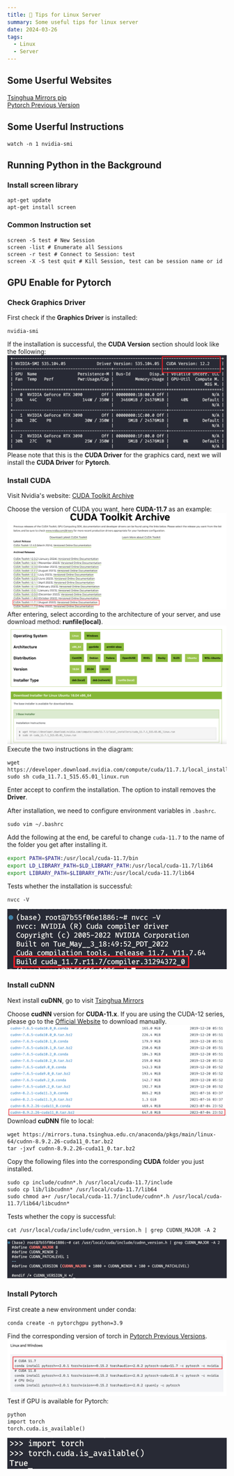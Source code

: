 ```yaml
---
title: 🔖 Tips for Linux Server
summary: Some useful tips for linux server
date: 2024-03-26
tags:
  - Linux
  - Server
---
```

## Some Userful Websites
[Tsinghua Mirrors pip](https://mirrors.tuna.tsinghua.edu.cn/help/pypi/)\
[Pytorch Previous Version](https://pytorch.org/get-started/previous-versions/)
## Some Userful Instructions
```shell
watch -n 1 nvidia-smi
```
## Running Python in the Background
### Install screen library
```shell
apt-get update
apt-get install screen
```
### Common Instruction set
```shell
screen -S test # New Session
screen -list # Enumerate all Sessions
screen -r test # Connect to Session: test
screen -X -S test quit # Kill Session, test can be session name or id
```
## GPU Enable for Pytorch
### Check Graphics Driver
First check if the **Graphics Driver** is installed:
```shell
nvidia-smi
```
If the installation is successful, the **CUDA Version** section should look like the following:
![alt text](image1.png)
Please note that this is the **CUDA Driver** for the graphics card, next we will install the **CUDA Driver** for **Pytorch**.

### Install CUDA
Visit Nvidia's website:
[CUDA Toolkit Archive](https://developer.nvidia.com/cuda-toolkit-archive)

Choose the version of CUDA you want, here **CUDA-11.7** as an example:
![alt text](image2.png)
After entering, select according to the architecture of your server, and use download method: **runfile(local)**.
![alt text](image3.png)
Execute the two instructions in the diagram:
```shell
wget https://developer.download.nvidia.com/compute/cuda/11.7.1/local_installers/cuda_11.7.1_515.65.01_linux.run
sudo sh cuda_11.7.1_515.65.01_linux.run
```
Enter accept to confirm the installation. The option to install removes the **Driver**.

After installation, we need to configure environment variables in `.bashrc`.
```shell
sudo vim ~/.bashrc
```
Add the following at the end, be careful to change `cuda-11.7` to the name of the folder you get after installing it.
```bash
export PATH=$PATH:/usr/local/cuda-11.7/bin  
export LD_LIBRARY_PATH=$LD_LIBRARY_PATH:/usr/local/cuda-11.7/lib64  
export LIBRARY_PATH=$LIBRARY_PATH:/usr/local/cuda-11.7/lib64
```
Tests whether the installation is successful:
```shell
nvcc -V
```
![alt text](image4.png)
### Install cuDNN
Next install **cuDNN**, go to visit [Tsinghua Mirrors](https://mirrors.tuna.tsinghua.edu.cn/anaconda/pkgs/main/linux-64/)

Choose **cudNN** version for **CUDA-11.x**. If you are using the CUDA-12 series, please go to the [Official Website](https://developer.nvidia.com/cudnn-downloads) to download manually.
![alt text](image5.png)
Download **cuDNN** file to local:
```shell
wget https://mirrors.tuna.tsinghua.edu.cn/anaconda/pkgs/main/linux-64/cudnn-8.9.2.26-cuda11_0.tar.bz2
tar -jxvf cudnn-8.9.2.26-cuda11_0.tar.bz2
```
Copy the following files into the corresponding **CUDA** folder you just installed.
```
sudo cp include/cudnn*.h /usr/local/cuda-11.7/include 
sudo cp lib/libcudnn* /usr/local/cuda-11.7/lib64 
sudo chmod a+r /usr/local/cuda-11.7/include/cudnn*.h /usr/local/cuda-11.7/lib64/libcudnn*
```
Tests whether the copy is successful:
```shell
cat /usr/local/cuda/include/cudnn_version.h | grep CUDNN_MAJOR -A 2
```
![alt text](image6.png)

### Install Pytorch
First create a new environment under conda:
```shell
conda create -n pytorchgpu python=3.9
```
Find the corresponding version of torch in [Pytorch Previous Versions](https://pytorch.org/get-started/previous-versions/).
![alt text](image7.png)
Test if GPU is available for Pytorch:
```shell
python
import torch
torch.cuda.is_available()
```
![alt text](image8.png)